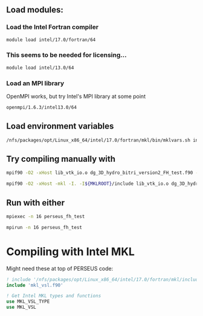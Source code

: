 ## Load modules:

### Load the Intel Fortran compiler

```bash
module load intel/17.0/fortran/64
```

### This seems to be needed for licensing...

```bash
module load intel/13.0/64
```

### Load an MPI library

OpenMPI works, but try Intel's MPI library at some point

```bash
openmpi/1.6.3/intel13.0/64
```


## Load environment variables

```bash
/nfs/packages/opt/Linux_x86_64/intel/17.0/fortran/mkl/bin/mklvars.sh intel64 mod
```

## Try compiling manually with

```bash
mpif90 -O2 -xHost lib_vtk_io.o dg_3D_hydro_bitri_version2_FH_test.f90 -o perseus_fh_test
```

```bash
mpif90 -O2 -xHost -mkl -I. -I${MKLROOT}/include lib_vtk_io.o dg_3D_hydro_bitri_version2_FH_test.f90 -o perseus_fh_test
```

## Run with either

```bash
mpiexec -n 16 perseus_fh_test
```

```bash
mpirun -n 16 perseus_fh_test
```


# Compiling with Intel MKL

Might need these at top of PERSEUS code:

```fortran
! include '/nfs/packages/opt/Linux_x86_64/intel/17.0/fortran/mkl/include/mkl_vsl.f90'
include 'mkl_vsl.f90'

! Get Intel MKL types and functions
use MKL_VSL_TYPE
use MKL_VSL
```
